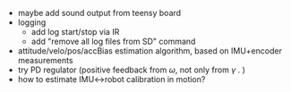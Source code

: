 

 * maybe add sound output from teensy board
 * logging
     *  add log start/stop via IR
	 * add "remove all log files from SD" command
 * attitude/velo/pos/accBias estimation algorithm, based on IMU+encoder measurements
 * try PD regulator (positive feedback from $\omega$, not only from $\gamma$ .  )
 * how to estimate IMU<->robot calibration in motion?
